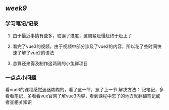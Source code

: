 *week9*
--------------
### 学习笔记/记录
1. 由于最近事情有些多，耽误了进度，这周紧赶慢赶终于赶上了

2. 看完了vue3的视频，由于视频中部分涉及了vue2的内容，所以花了些时间快速了解了vue2的语法

3. 总算还来得及制作这两周的小兔鲜项目


### 一点点小问题
看vue3的课程感觉迷迷糊糊的，看了这一节，忘了上一节
解决方法：
记笔记，多看看笔记，多看看vue官网了解vue3内容，看到课程中忘了的地方就翻翻笔记或者查相关知识